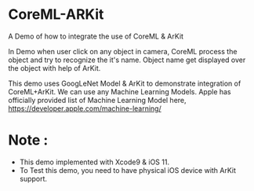 # CoreML-ARKit
A Demo of how to integrate the use of CoreML &amp; ArKit 

In Demo when user click on any object in camera, CoreML process the object and try to recognize the it's name.
Object name get displayed over the object with help of ArKit.

This demo uses GoogLeNet Model & ArKit to demonstrate integration of CoreML+ArKit.
We can use any Machine Learning Models.
Apple has officially provided list of Machine Learning Model here, https://developer.apple.com/machine-learning/

# Note :
 - This demo implemented with Xcode9 & iOS 11.
 - To Test this demo, you need to have physical iOS device with ArKit support.
